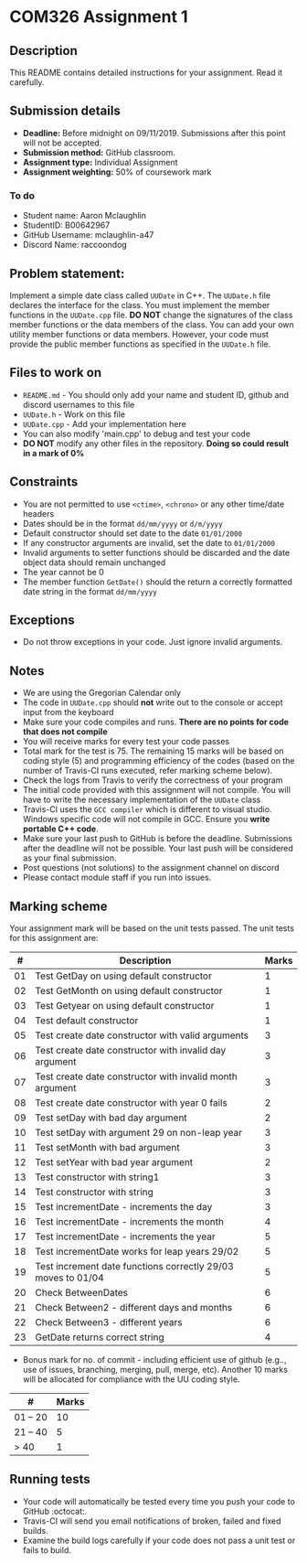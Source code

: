 
# COM326 Assignment 1
## Description
This README contains detailed instructions for your assignment. Read it carefully.

## Submission details
* __Deadline:__ Before midnight on 09/11/2019. Submissions after this point will not be accepted.
* __Submission method:__ GitHub classroom.
* __Assignment type:__ Individual Assignment
* __Assignment weighting:__ 50% of coursework mark

### To do
* Student name: Aaron Mclaughlin
* StudentID: B00642967
* GitHub Username: mclaughlin-a47
* Discord Name: raccoondog

## Problem statement:
Implement a simple date class called `UUDate` in C++. The `UUDate.h` file declares the interface for the class. You must
implement the member functions in the `UUDate.cpp` file. __DO NOT__ change the signatures of the class member functions
or the data members of the class. You can add your own utility member functions or data members. However, your
code must provide the public member functions as specified in the `UUDate.h` file.

## Files to work on
* `README.md` - You should only add your name and student ID, github and discord usernames to this file
* `UUDate.h` - Work on this file
* `UUDate.cpp` - Add your implementation here
* You can also modify 'main.cpp' to debug and test your code
* __DO NOT__ modify any other files in the repository. __Doing so could result in a mark of 0%__

## Constraints
* You are not permitted to use `<ctime>`, `<chrono>` or any other time/date headers
* Dates should be in the format `dd/mm/yyyy` or `d/m/yyyy`
* Default constructor should set date to the date `01/01/2000`
* If any constructor arguments are invalid, set the date to `01/01/2000`
* Invalid arguments to setter functions should be discarded and the date object data should remain unchanged
* The year cannot be 0
* The member function `GetDate()` should the return a correctly formatted date string in the format `dd/mm/yyyy`

## Exceptions
* Do not throw exceptions in your code. Just ignore invalid arguments.

## Notes
* We are using the Gregorian Calendar only
* The code in `UUDate.cpp` should __not__ write out to the console or accept input from the keyboard
* Make sure your code compiles and runs. __There are no points for code that does not compile__
* You will receive marks for every test your code passes
* Total mark for the test is 75. The remaining 15 marks will be based on coding style (5) and programming efficiency of the codes (based on the number of Travis-CI runs executed, refer marking scheme below).
* Check the logs from Travis to verify the correctness of your program
* The initial code provided with this assignment will not compile. You will have to write the necessary implementation of the `UUDate` class
* Travis-CI uses the `GCC compiler` which is different to visual studio. Windows specific code will not compile in GCC. Ensure you __write portable C++ code__.
* Make sure your last push to GitHub is before the deadline. Submissions after the deadline will not be possible. Your last push will be considered as your final submission.
* Post questions (not solutions) to the assignment channel on discord
* Please contact module staff if you run into issues.

## Marking scheme
Your assignment mark will be based on the unit tests passed. The unit tests for this assignment are:

\# | Description | Marks
-- | ----------- | -----
01 | Test GetDay on using default constructor 				            | 1
02 | Test GetMonth on using default constructor 			            | 1
03 | Test Getyear on using default constructor 				            | 1
04 | Test default constructor 						                        | 1
05 | Test create date constructor with valid arguments 		        | 3
06 | Test create date constructor with invalid day argument 	    | 3
07 | Test create date constructor with invalid month argument 	  | 3
08 | Test create date constructor with year 0 fails 			        | 2
09 | Test setDay with bad day argument 					                  | 2
10 | Test setDay with argument 29 on non-leap year 			          | 3
11 | Test setMonth with bad argument 					                    | 3
12 | Test setYear with bad year argument 					                | 2
13 | Test constructor with string1						                    | 3
14 | Test constructor with string						                      | 3
15 | Test incrementDate - increments the day 				              | 3
16 | Test incrementDate - increments the month 				            | 4
17 | Test incrementDate - increments the year 				            | 5
18 | Test incrementDate works for leap years 29/02			          | 5
19 | Test increment date functions correctly 29/03 moves to 01/04 | 5
20 | Check BetweenDates 							                            | 6
21 | Check Between2 - different days and months 			            | 6
22 | Check Between3 - different years 					                  | 6
23 | GetDate returns correct string 					                    | 4

* Bonus mark for no. of commit - including efficient use of github (e.g.., use of issues, branching, merging, pull, merge, etc). Another 10 marks will be allocated for compliance with the UU coding style.

\# | Marks
------- | -----
01 – 20 | 10
21 – 40 | 5
\> 40	  | 1

## Running tests
* Your code will automatically be tested every time you push your code to GitHub :octocat:.
* Travis-CI will send you email notifications of broken, failed and fixed builds.
* Examine the build logs carefully if your code does not pass a unit test or fails to build.
